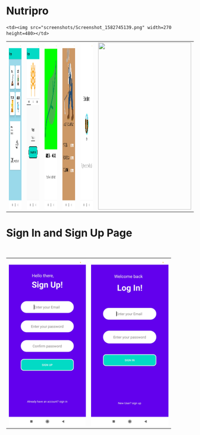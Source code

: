 # Nutripro


  <table>
  <tr>
  
    <td><img src="screenshots/Screenshot_1582745139.png" width=270 height=480></td>
  <td><img height ="450" src="https://github.com/Jaisriram3600/Nutripro/blob/master/app/src/main/res/drawable/Screenshot_2020-09-14-22-35-09-301_com.blogspot.techyfruit360.nutripro.jpg"/></td>
  <td><img height ="450" src="https://github.com/Jaisriram3600/Nutripro/blob/master/app/src/main/res/drawable/Screenshot_2020-09-14-22-35-18-984_com.blogspot.techyfruit360.nutripro.jpg"/></td>
  <td><img height ="450" src="https://github.com/Jaisriram3600/Nutripro/blob/master/app/src/main/res/drawable/Screenshot_2020-09-14-22-35-36-399_com.blogspot.techyfruit360.nutripro.jpg"/></td>
  <td> <img height ="450" src="https://github.com/Jaisriram3600/Nutripro/blob/master/app/src/main/res/drawable/Screenshot_2020-09-14-22-35-45-744_com.blogspot.techyfruit360.nutripro.jpg"/></td>
  <td>  <img height ="450" src="https://github.com/Jaisriram3600/Nutripro/blob/master/app/src/main/res/drawable/Screenshot_2020-09-14-22-35-24-346_com.blogspot.techyfruit360.nutripro.jpg"/></td>
  <td><img src="https://github.com/Jaisriram3600/Nutripro/blob/master/app/src/main/res/drawable/gif.gif" width="250" height="450"/>
</td>
  </tr>
</table>

<td><h1>Sign In and Sign Up Page</h1><br></td>
<table>
  
  <td><img height ="450" src="https://github.com/Jaisriram3600/Nutripro/blob/master/app/src/main/res/drawable/Screenshot_2020-09-14-22-36-08-909_com.blogspot.techyfruit360.nutripro.jpg"/></td>
    <td><img height ="450" src="https://github.com/Jaisriram3600/Nutripro/blob/master/app/src/main/res/drawable/Screenshot_2020-09-14-22-36-02-455_com.blogspot.techyfruit360.nutripro.jpg"/></td>
      </td>
  </tr>
</table>
